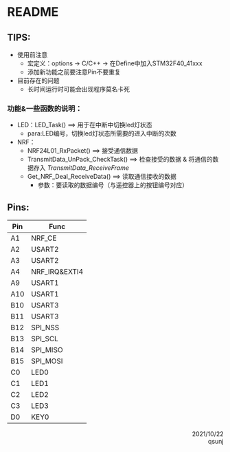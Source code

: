 # README

## TIPS:

* 使用前注意
    * 宏定义：options -> C/C++ -> 在Define中加入STM32F40_41xxx
    * 添加新功能之前要注意Pin不要重复
* 目前存在的问题
    * 长时间运行时可能会出现程序莫名卡死



### 功能&一些函数的说明：

* LED：LED_Task() ==> 用于在中断中切换led灯状态
    * para:LED编号，切换led灯状态所需要的进入中断的次数
* NRF：
    * NRF24L01_RxPacket() ==> 接受通信数据
    * TransmitData_UnPack_CheckTask() ==> 检查接受的数据 & 将通信的数据存入 *TransmitData_ReceiveFrame*
    * Get_NRF_Deal_ReceiveData() ==> 读取通信接收的数据
        * 参数：要读取的数据编号（与遥控器上的按钮编号对应）



## Pins:

| Pin  | Func          |
| ---- | ------------- |
| A1   | NRF_CE        |
| A2   | USART2        |
| A3   | USART2        |
| A4   | NRF_IRQ&EXTI4 |
| A9   | USART1        |
| A10  | USART1        |
| B10  | USART3        |
| B11  | USART3        |
| B12  | SPI_NSS       |
| B13  | SPI_SCL       |
| B14  | SPI_MISO      |
| B15  | SPI_MOSI      |
| C0   | LED0          |
| C1   | LED1          |
| C2   | LED2          |
| C3   | LED3          |
| D0   | KEY0          |



<div align='right'> 2021/10/22</div>
<div align='right'> qsunj</div>

